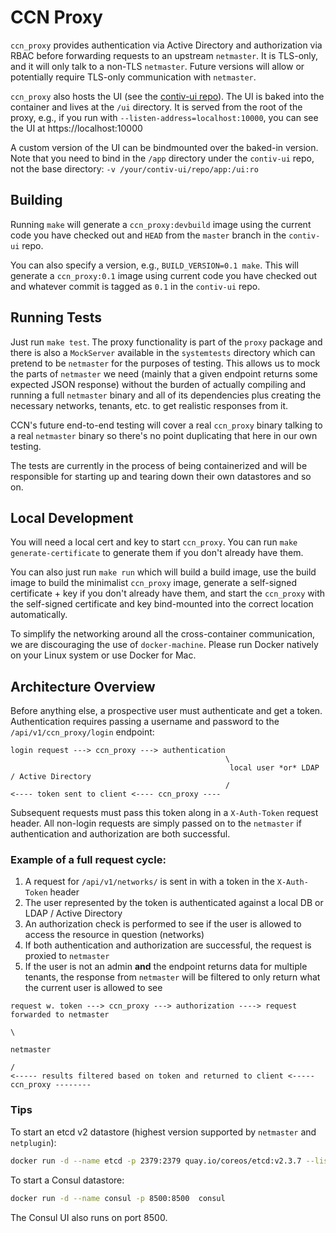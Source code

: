 # CCN Proxy

`ccn_proxy`  provides authentication via Active Directory and authorization via
RBAC before forwarding requests to an upstream `netmaster`. It is TLS-only,
and it will only talk to a non-TLS `netmaster`.  Future versions will allow
or potentially require TLS-only communication with `netmaster`.

`ccn_proxy` also hosts the UI (see the [contiv-ui repo](https://github.com/contiv/contiv-ui)).
The UI is baked into the container and lives at the `/ui` directory. It is served
from the root of the proxy, e.g., if you run with `--listen-address=localhost:10000`,
you can see the UI at https://localhost:10000

A custom version of the UI can be bindmounted over the baked-in version. Note that
you need to bind in the `/app` directory under the `contiv-ui` repo, not the base
directory: `-v /your/contiv-ui/repo/app:/ui:ro`

## Building

Running `make` will generate a `ccn_proxy:devbuild` image using the current code
you have checked out and `HEAD` from the `master` branch in the `contiv-ui` repo.

You can also specify a version, e.g., `BUILD_VERSION=0.1 make`.  This will
generate a `ccn_proxy:0.1` image using current code you have checked out and
whatever commit is tagged as `0.1` in the `contiv-ui` repo.

## Running Tests

Just run `make test`.  The proxy functionality is part of the `proxy` package
and there is also a `MockServer` available in the `systemtests` directory
which can pretend to be `netmaster` for the purposes of testing.  This allows
us to mock the parts of `netmaster` we need (mainly that a given endpoint
returns some expected JSON response) without the burden of actually compiling
and running a full `netmaster` binary and all of its dependencies plus creating
the necessary networks, tenants, etc. to get realistic responses from it.

CCN's future end-to-end testing will cover a real `ccn_proxy` binary talking to
a real `netmaster` binary so there's no point duplicating that here in our own
testing.

The tests are currently in the process of being containerized and will be
responsible for starting up and tearing down their own datastores and so on.

## Local Development

You will need a local cert and key to start `ccn_proxy`.  You can run
`make generate-certificate` to generate them if you don't already have them.

You can also just run `make run` which will build a build image, use
the build image to build the minimalist `ccn_proxy` image, generate a self-signed
certificate + key if you don't already have them, and start the `ccn_proxy` with
the self-signed certificate and key bind-mounted into the correct location
automatically.

To simplify the networking around all the cross-container
communication, we are discouraging the use of `docker-machine`.  Please run
Docker natively on your Linux system or use Docker for Mac.

## Architecture Overview

Before anything else, a prospective user must authenticate and get a token.
Authentication requires passing a username and password to the
`/api/v1/ccn_proxy/login` endpoint:

```
login request ---> ccn_proxy ---> authentication
                                                \
                                                 local user *or* LDAP / Active Directory
                                                /
<---- token sent to client <---- ccn_proxy ----
```

Subsequent requests must pass this token along in a `X-Auth-Token` request
header.  All non-login requests are simply passed on to the `netmaster` if
authentication and authorization are both successful.

### Example of a full request cycle:

1. A request for `/api/v1/networks/` is sent in with a token in the `X-Auth-Token` header
1. The user represented by the token is authenticated against a local DB or LDAP / Active Directory
1. An authorization check is performed to see if the user is allowed to access the resource in question (networks)
1. If both authentication and authorization are successful, the request is proxied to `netmaster`
1. If the user is not an admin **and** the endpoint returns data for multiple tenants, the response from `netmaster` will be filtered to only return what the current user is allowed to see

```
request w. token ---> ccn_proxy ---> authorization ----> request forwarded to netmaster
                                                                                        \
                                                                                         netmaster
                                                                                        /
<----- results filtered based on token and returned to client <----- ccn_proxy --------
```

### Tips

To start an etcd v2 datastore (highest version supported by `netmaster` and `netplugin`):

```sh
docker run -d --name etcd -p 2379:2379 quay.io/coreos/etcd:v2.3.7 --listen-client-urls http://0.0.0.0:2379 --advertise-client-urls http://0.0.0.0:2379
```

To start a Consul datastore:

```sh
docker run -d --name consul -p 8500:8500  consul
```

The Consul UI also runs on port 8500.
